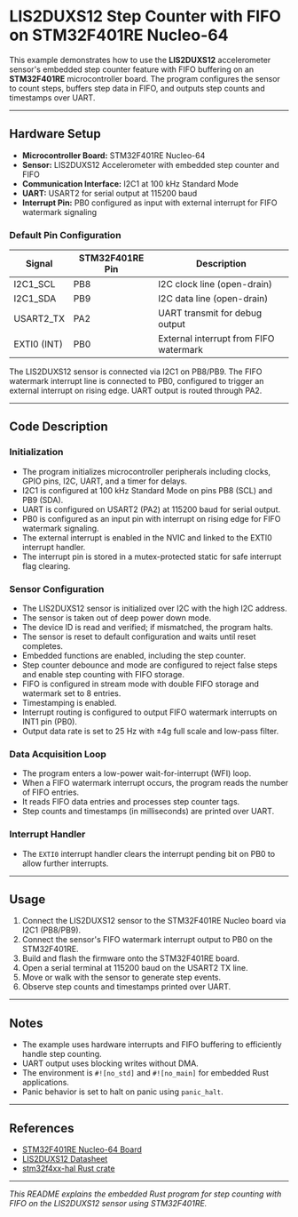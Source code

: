 # LIS2DUXS12 Step Counter with FIFO on STM32F401RE Nucleo-64

This example demonstrates how to use the **LIS2DUXS12** accelerometer sensor's embedded step counter feature with FIFO buffering on an **STM32F401RE** microcontroller board. The program configures the sensor to count steps, buffers step data in FIFO, and outputs step counts and timestamps over UART.

---

## Hardware Setup

- **Microcontroller Board:** STM32F401RE Nucleo-64
- **Sensor:** LIS2DUXS12 Accelerometer with embedded step counter and FIFO
- **Communication Interface:** I2C1 at 100 kHz Standard Mode
- **UART:** USART2 for serial output at 115200 baud
- **Interrupt Pin:** PB0 configured as input with external interrupt for FIFO watermark signaling

### Default Pin Configuration

| Signal       | STM32F401RE Pin | Description                      |
|--------------|-----------------|---------------------------------|
| I2C1_SCL     | PB8             | I2C clock line (open-drain)     |
| I2C1_SDA     | PB9             | I2C data line (open-drain)      |
| USART2_TX    | PA2             | UART transmit for debug output  |
| EXTI0 (INT)  | PB0             | External interrupt from FIFO watermark |

The LIS2DUXS12 sensor is connected via I2C1 on PB8/PB9. The FIFO watermark interrupt line is connected to PB0, configured to trigger an external interrupt on rising edge. UART output is routed through PA2.

---

## Code Description

### Initialization

- The program initializes microcontroller peripherals including clocks, GPIO pins, I2C, UART, and a timer for delays.
- I2C1 is configured at 100 kHz Standard Mode on pins PB8 (SCL) and PB9 (SDA).
- UART is configured on USART2 (PA2) at 115200 baud for serial output.
- PB0 is configured as an input pin with interrupt on rising edge for FIFO watermark signaling.
- The external interrupt is enabled in the NVIC and linked to the EXTI0 interrupt handler.
- The interrupt pin is stored in a mutex-protected static for safe interrupt flag clearing.

### Sensor Configuration

- The LIS2DUXS12 sensor is initialized over I2C with the high I2C address.
- The sensor is taken out of deep power down mode.
- The device ID is read and verified; if mismatched, the program halts.
- The sensor is reset to default configuration and waits until reset completes.
- Embedded functions are enabled, including the step counter.
- Step counter debounce and mode are configured to reject false steps and enable step counting with FIFO storage.
- FIFO is configured in stream mode with double FIFO storage and watermark set to 8 entries.
- Timestamping is enabled.
- Interrupt routing is configured to output FIFO watermark interrupts on INT1 pin (PB0).
- Output data rate is set to 25 Hz with ±4g full scale and low-pass filter.

### Data Acquisition Loop

- The program enters a low-power wait-for-interrupt (WFI) loop.
- When a FIFO watermark interrupt occurs, the program reads the number of FIFO entries.
- It reads FIFO data entries and processes step counter tags.
- Step counts and timestamps (in milliseconds) are printed over UART.

### Interrupt Handler

- The `EXTI0` interrupt handler clears the interrupt pending bit on PB0 to allow further interrupts.

---

## Usage

1. Connect the LIS2DUXS12 sensor to the STM32F401RE Nucleo board via I2C1 (PB8/PB9).
2. Connect the sensor's FIFO watermark interrupt output to PB0 on the STM32F401RE.
3. Build and flash the firmware onto the STM32F401RE board.
4. Open a serial terminal at 115200 baud on the USART2 TX line.
5. Move or walk with the sensor to generate step events.
6. Observe step counts and timestamps printed over UART.

---

## Notes

- The example uses hardware interrupts and FIFO buffering to efficiently handle step counting.
- UART output uses blocking writes without DMA.
- The environment is `#![no_std]` and `#![no_main]` for embedded Rust applications.
- Panic behavior is set to halt on panic using `panic_halt`.

---

## References

- [STM32F401RE Nucleo-64 Board](https://www.st.com/en/evaluation-tools/nucleo-f401re.html)
- [LIS2DUXS12 Datasheet](https://www.st.com/resource/en/datasheet/lis2duxs12.pdf)
- [stm32f4xx-hal Rust crate](https://docs.rs/stm32f4xx-hal)

---

*This README explains the embedded Rust program for step counting with FIFO on the LIS2DUXS12 sensor using STM32F401RE.*
